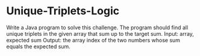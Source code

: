 ﻿# Unique-Triplets-Logic
Write a Java program to solve this challenge. The program should find all unique triplets in the given
array that sum up to the target sum.
Input: array, expected sum
Output: the array index of the two numbers whose sum equals the expected sum.
